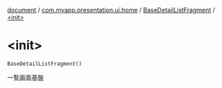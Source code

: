 [document](../../index.md) / [com.myapp.presentation.ui.home](../index.md) / [BaseDetailListFragment](index.md) / [&lt;init&gt;](./-init-.md)

# &lt;init&gt;

`BaseDetailListFragment()`

一覧画面基盤


